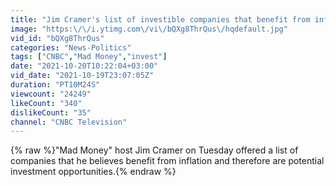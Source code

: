 ```yaml
---
title: "Jim Cramer's list of investible companies that benefit from inflation"
image: "https:\/\/i.ytimg.com\/vi\/bQXg8ThrQus\/hqdefault.jpg"
vid_id: "bQXg8ThrQus"
categories: "News-Politics"
tags: ["CNBC","Mad Money","invest"]
date: "2021-10-20T10:22:04+03:00"
vid_date: "2021-10-19T23:07:05Z"
duration: "PT10M24S"
viewcount: "24249"
likeCount: "340"
dislikeCount: "35"
channel: "CNBC Television"
---
```

{% raw %}&quot;Mad Money&quot; host Jim Cramer on Tuesday offered a list of companies that he believes benefit from inflation and therefore are potential investment opportunities.{% endraw %}
